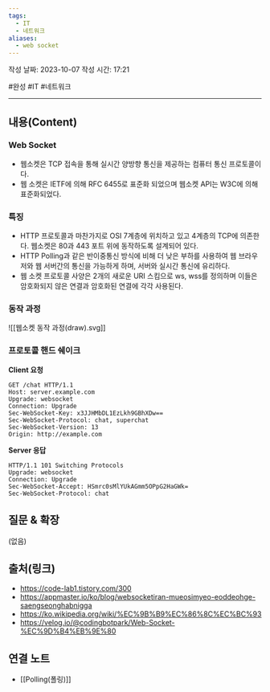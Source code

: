 ```yaml
---
tags:
  - IT
  - 네트워크
aliases:
  - web socket
---
```

작성 날짜: 2023-10-07
작성 시간: 17:21

#완성 #IT #네트워크 


----
## 내용(Content)
### Web Socket 
- 웹소켓은 TCP 접속을 통해 실시간 양방향 통신을 제공하는 컴퓨터 통신 프로토콜이다.
- 웹 소켓은 IETF에 의해 RFC 6455로 표준화 되었으며 웹소켓 API는 W3C에 의해 표준화되었다.

### 특징
- HTTP 프로토콜과 마찬가지로 OSI 7계층에 위치하고 있고 4계층의 TCP에 의존한다. 웹소켓은 80과 443 포트 위에 동작하도록 설계되어 있다.
- HTTP Polling과 같은 반이중통신 방식에 비해 더 낮은 부하를 사용하여 웹 브라우저와 웹 서버간의 통신을 가능하게 하며, 서버와 실시간 통신에 유리하다.
- 웹 소켓 프로토콜 사양은 2개의 새로운 URI 스킴으로 ws, wss를 정의하며 이들은 암호화되지 않은 연결과 암호화된 연결에 각각 사용된다.

### 동작 과정
![[웹소켓 동작 과정(draw).svg]]

### 프로토콜 핸드 쉐이크
**Client 요청**
```text
GET /chat HTTP/1.1
Host: server.example.com
Upgrade: websocket
Connection: Upgrade
Sec-WebSocket-Key: x3JJHMbDL1EzLkh9GBhXDw==
Sec-WebSocket-Protocol: chat, superchat
Sec-WebSocket-Version: 13
Origin: http://example.com
```


**Server 응답**
```text
HTTP/1.1 101 Switching Protocols
Upgrade: websocket
Connection: Upgrade
Sec-WebSocket-Accept: HSmrc0sMlYUkAGmm5OPpG2HaGWk=
Sec-WebSocket-Protocol: chat
```

## 질문 & 확장

(없음)

## 출처(링크)
- https://code-lab1.tistory.com/300
- https://appmaster.io/ko/blog/websocketiran-mueosimyeo-eoddeohge-saengseonghabnigga
- https://ko.wikipedia.org/wiki/%EC%9B%B9%EC%86%8C%EC%BC%93
- https://velog.io/@codingbotpark/Web-Socket-%EC%9D%B4%EB%9E%80
## 연결 노트
- [[Polling(폴링)]]









